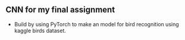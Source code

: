 ## CNN for my final assignment

- Build by using PyTorch to make an model for bird recognition using kaggle birds dataset.